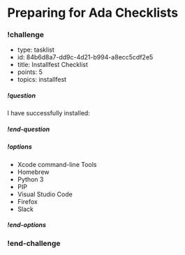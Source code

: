 # Preparing for Ada Checklists

<!-- >>>>>>>>>>>>>>>>>>>>>> BEGIN CHALLENGE >>>>>>>>>>>>>>>>>>>>>> -->
<!-- Replace everything in square brackets [] and remove brackets  -->

### !challenge

* type: tasklist
* id: 84b6d8a7-dd9c-4d21-b994-a8ecc5cdf2e5
* title: Installfest Checklist
* points: 5
* topics: installfest

##### !question

I have successfully installed:

##### !end-question

##### !options

* Xcode command-line Tools
* Homebrew
* Python 3
* PIP
* Visual Studio Code
* Firefox
* Slack

##### !end-options

<!-- !rubric - !end-rubric (markdown, instructors can see while scoring a checkpoint) -->
<!-- !explanation - !end-explanation (markdown, students can see after answering correctly) -->

### !end-challenge

<!-- ======================= END CHALLENGE ======================= -->